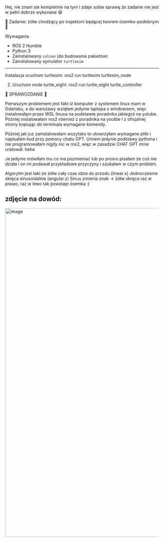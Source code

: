 

Hej, nie znam sie kompletnie na tym i zdaje sobie sprawę że zadanie nie jest w pełni dobrze wykonane 😅

🐢 Zadanie: żółw chodzący po trajektorii będącej tworem ósemko-podobnym 🐢

Wymagania
- ROS 2 Humble
- Python 3
- Zainstalowany `colcon` (do budowania pakietów)
- Zainstalowany symulator `turtlesim`

---

Instalacja
uruchom turtlesim:
ros2 run turtlesim turtlesim_node

2. Uruchom node turtle_eight:
ros2 run turtle_eight turtle_controller


🐢 SPRAWOZDANIE 🐢

Pierwszym problemem jest fakt iż komputer z systemem linux mam w Gdańsku, a do warszawy wzięłam jedynie laptopa z windowsem, więc instalowałąm przez WSL linuxa na podstawie poradnika jakiegoś na yutube.
Później instalowałam ros2 również z poradnika na youtbe i z oficjalnej strony kopiując do terminala wymagane komendy.

Później jak juz zainstalowałam wszytsko to utowrzyłam wymagane pliki i napisałam kod przy pomocy chatu GPT.
Umiem jedynie podstawy pythona i nie programowałam nigdy nic w ros2, więc w zasadzie CHAT GPT mnie uratował. hehe

Ja jedynie mówiłam mu co ma pozmieniać lub po prosru pisałam że coś nie działa i on mi podawał przykładowe przyczyny i szukałam w czym problem.

Algorytm jest taki że żółw cały czas idzie do przodu (linear.x)
Jednocześnie skręca sinusoidalnie (angular.z)
Sinus zmienia znak → żółw skręca raz w prawo, raz w lewo
tak powstaje ósemka :)



zdjęcie na dowód:
---
<img width="1919" height="1079" alt="image" src="https://github.com/user-attachments/assets/042b4304-0736-40b0-b9cc-6d5065ad5080" />







